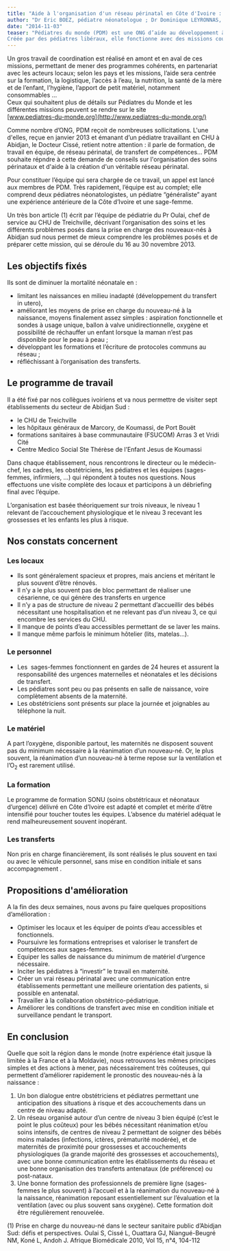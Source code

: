 ```yaml
---
title: "Aide à l'organisation d'un réseau périnatal en Côte d'Ivoire : témoignage"
author: "Dr Eric BOEZ, pédiatre néonatologue ; Dr Dominique LEYRONNAS, pédiatre néonatologue ; Dr Robert DEVAUX, pédiatre ; Camille DUJARDIN, sage-femme"
date: "2014-11-03"
teaser: "Pédiatres du monde (PDM) est une ONG d’aide au développement à spécificité pédiatrique, fondée en 2003 à partir du groupe “humanitaire” de l’Association Française de Pédiatrie.  
Créée par des pédiatres libéraux, elle fonctionne avec des missions courtes, compatibles avec l’exercice libéral (une à trois semaines), sans que la cohérence du projet global ne s’en trouve affectée. Elle a intégré avec le temps d’autres professionnels médicaux ou paramédicaux qui ont permis de développer des projets variés."
---
```


Un gros travail de coordination est réalisé en amont et en aval de ces missions, permettant de mener des programmes cohérents, en partenariat avec les acteurs locaux; selon les pays et les missions, l’aide sera centrée sur la formation, la logistique, l’accès à l’eau, la nutrition, la santé de la mère et de l’enfant, l’hygiène, l’apport de petit matériel, notamment consommables ...  
Ceux qui souhaitent plus de détails sur Pédiatres du Monde et les différentes missions peuvent se rendre sur le site  
[www.pediatres-du-monde.org](http://www.pediatres-du-monde.org/)

Comme nombre d’ONG, PDM reçoit de nombreuses sollicitations. L'une d'elles, reçue en janvier 2013 et émanant d’un pédiatre travaillant en CHU à Abidjan, le Docteur Cissé, retient notre attention : il parle de formation, de travail en équipe, de réseau périnatal, de transfert de compétences... PDM souhaite répndre à cette demande de conseils sur l'organisation des soins périnataux et d'aide à la création d'un véritable réseau périnatal.

Pour constituer l’équipe qui sera chargée de ce travail, un appel est lancé aux membres de PDM. Très rapidement, l’équipe est au complet; elle comprend deux pédiatres néonatologistes, un pédiatre “généraliste” ayant une expérience antérieure de la Côte d’Ivoire et une sage-femme.

Un très bon article (1) écrit par l’équipe de pédiatrie du Pr Oulai, chef de service au CHU de Treichville, décrivant l’organisation des soins et les différents problèmes posés dans la prise en charge des nouveaux-nés à Abidjan sud nous permet de mieux comprendre les problèmes posés et de préparer cette mission, qui se déroule du 16 au 30 novembre 2013.

## Les objectifs fixés

Ils sont de diminuer la mortalité néonatale en :

*   limitant les naissances en milieu inadapté (développement du transfert in utero),
*   améliorant les moyens de prise en charge du nouveau-né à la naissance, moyens finalement assez simples : aspiration fonctionnelle et sondes à usage unique, ballon à valve unidirectionnelle, oxygène et possibilité de réchauffer un enfant lorsque la maman n’est pas disponible pour le peau à peau ;
*   développant les formations et l’écriture de protocoles communs au réseau ;
*   réfléchissant à l’organisation des transferts.

## Le programme de travail

Il a été fixé par nos collègues ivoiriens et va nous permettre de visiter sept établissements du secteur de Abidjan Sud :

*   le CHU de Treichville
*   les hôpitaux généraux de Marcory, de Koumassi, de Port Bouët
*   formations sanitaires à base communautaire (FSUCOM) Arras 3 et Vridi Cité
*   Centre Medico Social Ste Thérèse de l’Enfant Jesus de Koumassi

Dans chaque établissement, nous rencontrons le directeur ou le médecin-chef, les cadres, les obstétriciens, les pédiatres et les équipes (sages-femmes, infirmiers, ...) qui répondent à toutes nos questions. Nous effectuons une visite complète des locaux et participons à un débriefing final avec l’équipe.

L’organisation est basée théoriquement sur trois niveaux, le niveau 1 relevant de l’accouchement physiologique et le niveau 3 recevant les grossesses et les enfants les plus à risque.

## Nos constats concernent

### Les locaux

*   Ils sont généralement spacieux et propres, mais anciens et méritant le plus souvent d’être rénovés.
*   Il n’y a le plus souvent pas de bloc permettant de réaliser une césarienne, ce qui génère des transferts en urgence
*   Il n’y a pas de structure de niveau 2 permettant d’accueillir des bébés nécessitant une hospitalisation et ne relevant pas d’un niveau 3, ce qui encombre les services du CHU.
*   Il manque de points d’eau accessibles permettant de se laver les mains.
*   Il manque même parfois le minimum hôtelier (lits, matelas...).

### Le personnel

*   Les  sages-femmes fonctionnent en gardes de 24 heures et assurent la responsabilité des urgences maternelles et néonatales et les décisions de transfert.
*   Les pédiatres sont peu ou pas présents en salle de naissance, voire complètement absents de la maternité.
*   Les obstétriciens sont présents sur place la journée et joignables au téléphone la nuit.

### Le matériel

A part l’oxygène, disponible partout, les maternités ne disposent souvent pas du minimum nécessaire à la réanimation d’un nouveau-né. Or, le plus souvent, la réanimation d’un nouveau-né à terme repose sur la ventilation et l’O<sub>2</sub> est rarement utilisé. 

### La formation

Le programme de formation SONU (soins obstétricaux et néonataux d’urgence) délivré en Côte d’Ivoire est adapté et complet et mérite d’être intensifié pour toucher toutes les équipes. L’absence du matériel adéquat le rend malheureusement souvent inopérant.

### Les transferts

Non pris en charge financièrement, ils sont réalisés le plus souvent en taxi ou avec le véhicule personnel, sans mise en condition initiale et sans accompagnement .

## Propositions d'amélioration

A la fin des deux semaines, nous avons pu faire quelques propositions d’amélioration :

*   Optimiser les locaux et les équiper de points d’eau accessibles et fonctionnels.
*   Poursuivre les formations entreprises et valoriser le transfert de compétences aux sages-femmes.
*   Equiper les salles de naissance du minimum de matériel d’urgence nécessaire.
*   Inciter les pédiatres à “investir” le travail en maternité.
*   Créer un vrai réseau périnatal avec une communication entre établissements permettant une meilleure orientation des patients, si possible en antenatal.
*   Travailler à la collaboration obstétrico-pédiatrique.
*   Améliorer les conditions de transfert avec mise en condition initiale et surveillance pendant le transport.

## En conclusion

Quelle que soit la région dans le monde (notre expérience était jusque là limitée à la France et à la Moldavie), nous retrouvons les mêmes principes simples et des actions à mener, pas nécessairement très coûteuses, qui permettent d’améliorer rapidement le pronostic des nouveau-nés à la naissance :  

1.  Un bon dialogue entre obstétriciens et pédiatres permettant une anticipation des situations à risque et des accouchements dans un centre de niveau adapté.
2.  Un réseau organisé autour d’un centre de niveau 3 bien équipé (c’est le point le plus coûteux) pour les bébés nécessitant réanimation et/ou soins intensifs, de centres de niveau 2 permettant de soigner des bébés moins malades (infections, ictères, prématurité modérée), et de maternités de proximité pour grossesses et accouchements physiologiques (la grande majorité des grossesses et accouchements), avec une bonne communication entre les établissements du réseau et une bonne organisation des transferts antenataux (de préférence) ou post-nataux.
3.  Une bonne formation des professionnels de première ligne (sages-femmes le plus souvent) à l’accueil et à la réanimation du nouveau-né à la naissance, réanimation reposant essentiellement sur l’évaluation et la ventilation (avec ou plus souvent sans oxygène). Cette formation doit être régulièrement renouvelée.

(1) Prise en charge du nouveau-né dans le secteur sanitaire public d’Abidjan Sud: défis et perspectives. Oulai S, Cissé L, Ouattara GJ, Niangué-Beugré NM, Koné L, Andoh J. Afrique Biomédicale 2010, Vol 15, n°4, 104-112